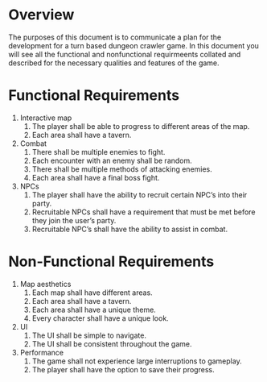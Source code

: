 # Overview

The purposes of this document is to communicate a plan for the development for a turn based dungeon crawler game. In this document
you will see all the functional and nonfunctional requirmeents collated and described for the necessary qualities and features of the game.

# Functional Requirements

1. Interactive map
	1. The player shall be able to progress to different areas of the map.
	1. Each area shall have a tavern.
1. Combat
	1. There shall be multiple enemies to fight.
	1. Each encounter with an enemy shall be random.
	1. There shall be multiple methods of attacking enemies.
	1. Each area shall have a final boss fight.
1. NPCs
	1. The player shall have the ability to recruit certain NPC’s into their party.
	1. Recruitable NPCs shall have a requirement that must be met before they join the user’s party.
	1. Recruitable NPC’s shall have the ability to assist in combat.

# Non-Functional Requirements

1. Map aesthetics
	1. Each map shall have different areas.
	1. Each area shall have a tavern.
 	1. Each area shall have a unique theme.
 	1. Every character shall have a unique look.
1. UI
	1. The UI shall be simple to navigate.
	1. The UI shall be consistent throughout the game.
1. Performance
	1. The game shall not experience large interruptions to gameplay.
	1. The player shall have the option to save their progress.
